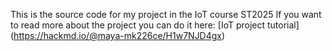 This is the source code for my project in the IoT course ST2025
If you want to read more about the project you can do it here: [IoT project tutorial] (https://hackmd.io/@maya-mk226ce/H1w7NJD4gx) 
 
 
